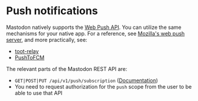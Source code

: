 Push notifications
==================

Mastodon natively supports the [Web Push API](https://developer.mozilla.org/en-US/docs/Web/API/Push_API). You can utilize the same mechanisms for your native app. For a reference, see [Mozilla's web push server](https://github.com/mozilla-services/autopush), and more practically, see:

- [toot-relay](https://github.com/DagAgren/toot-relay)
- [PushToFCM](https://github.com/tateisu/PushToFCM)

The relevant parts of the Mastodon REST API are:

- `GET|POST|PUT /api/v1/push/subscription` ([Documentation](API.md#adding-push-subscription))
- You need to request authorization for the `push` scope from the user to be able to use that API
